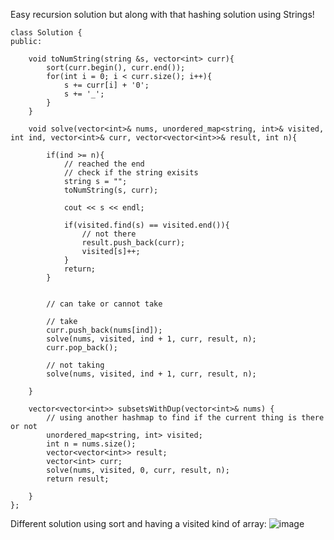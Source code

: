 ​Easy recursion solution but along with that hashing solution using Strings!

```
class Solution {
public:
    
    void toNumString(string &s, vector<int> curr){
        sort(curr.begin(), curr.end());
        for(int i = 0; i < curr.size(); i++){
            s += curr[i] + '0';
            s += '_';
        }
    }
    
    void solve(vector<int>& nums, unordered_map<string, int>& visited, int ind, vector<int>& curr, vector<vector<int>>& result, int n){
        
        if(ind >= n){
            // reached the end
            // check if the string exisits
            string s = "";
            toNumString(s, curr);
            
            cout << s << endl;
            
            if(visited.find(s) == visited.end()){
                // not there
                result.push_back(curr);
                visited[s]++;
            }
            return;
        }
        
        
        // can take or cannot take
        
        // take
        curr.push_back(nums[ind]);
        solve(nums, visited, ind + 1, curr, result, n);
        curr.pop_back();
        
        // not taking
        solve(nums, visited, ind + 1, curr, result, n);
        
    }
    
    vector<vector<int>> subsetsWithDup(vector<int>& nums) {
        // using another hashmap to find if the current thing is there or not
        unordered_map<string, int> visited;
        int n = nums.size();
        vector<vector<int>> result;
        vector<int> curr;
        solve(nums, visited, 0, curr, result, n);
        return result;
        
    }
};
```

Different solution using sort and having a visited kind of array:
![image](https://user-images.githubusercontent.com/73538974/254173712-400dcf3a-54d0-4ff4-818b-602276911c3d.png)


